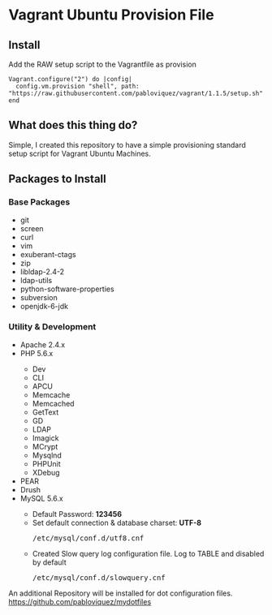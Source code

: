 <h1>Vagrant Ubuntu Provision File</h1>

<h2>Install</h2>

Add the RAW setup script to the Vagrantfile as provision

```
Vagrant.configure("2") do |config|
  config.vm.provision "shell", path: "https://raw.githubusercontent.com/pabloviquez/vagrant/1.1.5/setup.sh"
end
```

<h2>What does this thing do?</h2>

Simple, I created this repository to have a simple provisioning standard setup script for Vagrant Ubuntu Machines.

<h2>Packages to Install</h2>

<h3>Base Packages</h3>
<ul>
	<li>git</li>
	<li>screen</li>
	<li>curl</li>
	<li>vim</li>
	<li>exuberant-ctags</li>
	<li>zip</li>
	<li>libldap-2.4-2</li>
	<li>ldap-utils</li>
	<li>python-software-properties</li>
	<li>subversion</li>
	<li>openjdk-6-jdk</li>
</ul>

<h3>Utility &amp; Development</h3>
<ul>
	<li>Apache 2.4.x</li>
	<li>PHP 5.6.x</li>
	<ul>
		<li>Dev</li>
		<li>CLI</li>
		<li>APCU</li>
		<li>Memcache</li>
		<li>Memcached</li>
		<li>GetText</li>
		<li>GD</li>
		<li>LDAP</li>
		<li>Imagick</li>
		<li>MCrypt</li>
		<li>Mysqlnd</li>
		<li>PHPUnit</li>
		<li>XDebug</li>
	</ul>
	<li>PEAR</li>
	<li>Drush</li>
	<li>MySQL 5.6.x</li>
	<ul>
		<li>Default Password: <strong>123456</strong></li>
		<li>Set default connection &amp; database charset: <strong>UTF-8</strong><br><pre>/etc/mysql/conf.d/utf8.cnf</pre></li>
		<li>Created Slow query log configuration file. Log to TABLE and disabled by default<br><pre>/etc/mysql/conf.d/slowquery.cnf</pre></li>
	</ul>
</ul>

An additional Repository will be installed for dot configuration files. https://github.com/pabloviquez/mydotfiles


